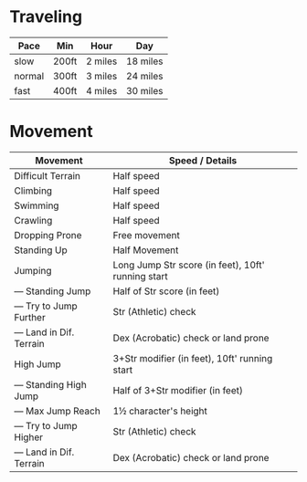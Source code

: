 # Traveling

|Pace | Min  | Hour | Day 
--- | --- | ---|---
| slow   | 200ft | 2 miles | 18 miles | Able to stealth
| normal    | 300ft | 3 miles | 24 miles | -
| fast   | 400ft | 4 miles | 30 miles | -5 to perception




# Movement

|Movement |Speed / Details|
--- | --- 
|Difficult Terrain| Half speed
|Climbing| Half speed
|Swimming| Half speed
|Crawling| Half speed
|Dropping Prone| Free movement
|Standing Up| Half Movement
|Jumping|Long Jump 	Str score (in feet), 10ft' running start 
|— Standing Jump| Half of Str score (in feet) 
|— Try to Jump Further |Str (Athletic) check
|— Land in Dif. Terrain |Dex (Acrobatic) check or land prone
|High Jump| 3+Str modifier (in feet), 10ft' running start
|— Standing High Jump| Half of 3+Str modifier (in feet)
|— Max Jump Reach| 1½ character's height
|— Try to Jump Higher| Str (Athletic) check
|— Land in Dif. Terrain| Dex (Acrobatic) check or land prone